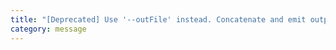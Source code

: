```yaml
---
title: "[Deprecated] Use '--outFile' instead. Concatenate and emit output to single file"
category: message
---
```

